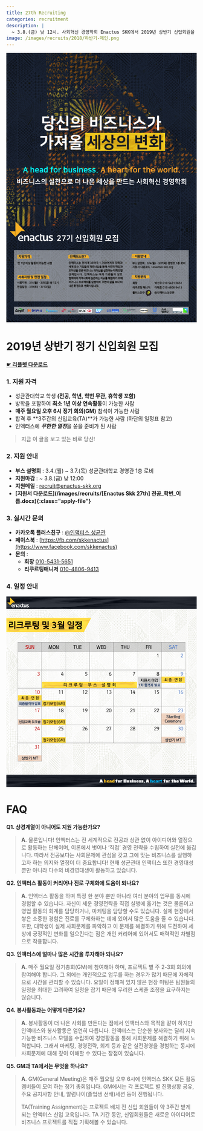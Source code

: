 ```yaml
---
title: 27th Recruiting
categories: recruitment
description: |
  ~ 3.8.(금) 낮 12시. 사회혁신 경영학회 Enactus SKK에서 2019년 상반기 신입회원을 모집하고 있습니다.
image: /images/recruits/2018/하반기-메인.png
---
```


![](/images/recruits/poster.jpeg)

# 2019년 상반기 정기 신입회원 모집

**[☛ 리플렛 다운로드](/files/recruits/2018-하반기-리쿠르팅홍보.pdf)**

### 1. 지원 자격

+ 성균관대학교 학생 **(전공, 학년, 학번 무관, 휴학생 포함)**
+ 방학을 포함하여 **최소 1년 이상 연속활동**이 가능한 사람
+ **매주 월요일 오후 6시 정기 회의(GM)** 참석이 가능한 사람
+ 합격 후 **3주간의 신입교육(TA)**가 가능한 사람
    (하단의 일정표 참고)
+ 인액터스에 ***무한한 열정***을 쏟을 준비가 된 사람

> 지금 이 글을 보고 있는 바로 당신!


### 2. 지원 안내

+ **부스 설명회** : 3.4.(월) ~ 3.7.(목) 성균관대학교 경영관 1층 로비
+ **지원마감** : ~ 3.8.(금) 낮 12:00
+ **지원메일** : [recruit@enactus-skk.org](mailto:recruit@enactus-skk.org)
+ **[지원서 다운로드](/images/recruits/[Enactus Skk 27th] 전공_학번_이름.docx){:class="apply-file"}**


### 3. 실시간 문의

+ **카카오톡 플러스친구** : [@인액터스 성균관](http://pf.kakao.com/_xhfhRj)
+ **페이스북** : [https://fb.com/skkenactus](https://www.facebook.com/skkenactus)
+ **문의** :
    + **회장** [010-5431-5651](tel:010-5431-5651)
    + **리쿠르팅매니저** [010-4806-9413](tel:010-4806-9413)


### 4. 일정 안내

![](/images/recruits/timeline.png)

# FAQ

**Q1. 상경계열이 아니어도 지원 가능한가요?**
>**A**. 물론입니다! 인액터스는 전 세계적으로 전공과 상관 없이 아이디어와 열정으로 활동하는 단체이며,
이론에서 벗어나 ‘직접’ 경영 전략을 수립하여 실전에 옮깁니다.
따라서 전공보다는 사회문제에 관심을 갖고 그에 맞는 비즈니스를 실행하고자 하는 의지와 열정이 더 중요합니다!
현재 성균관대 인액터스 또한 경영대성 뿐만 아니라 다수의 비경영대생이 활동하고 있습니다.

**Q2. 인액터스 활동이 커리어나 진로 구체화에 도움이 되나요?**
>**A**. 인액터스 활동을 하며 특정 한 분야 뿐만 아니라 여러 분야의 업무를 동시에 경험할 수 있습니다. 자신이 세운 경영전략을 직접 실행에 옮기는 것은 물론이고 영업 활동의 회계를 담당하거나, 마케팅을 담당할 수도 있습니다. 실제 현장에서 쌓은 소중한 경험은 진로를 구체화하는 데에 있어서 많은 도움을 줄 수 있습니다.
또한, 대학생이 실제 사회문제를 파악하고 이 문제를 해결하기 위해 도전하여 세상에 긍정적인 변화를 일으킨다는 점은 개인 커리어에 있어서도 매력적인 차별점으로 작용합니다.

**Q3. 인액터스에 얼마나 많은 시간을 투자해야 되나요?**
>**A**. 매주 월요일 정기총회(GM)에 참여해야 하며, 프로젝트 별 주 2-3회 회의에 참여해야 합니다. 그 외에는 개인적으로 업무를 하는 경우가 많기 때문에 자체적으로 시간을 관리할 수 있습니다. 요일이 정해져 있지 않은 현장 미팅은 팀원들의 일정을 최대한 고려하여 일정을 잡기 때문에 무리한 스케줄 조정을 요구하지는 않습니다.

**Q4. 봉사활동과는 어떻게 다른가요?**
>**A**. 봉사활동이 더 나은 사회를 만든다는 점에서 인액터스와 목적을 같이 하지만 인액터스와 봉사활동은 엄연히 다릅니다.
인액터스는 단순한 봉사와는 달리 지속가능한 비즈니스 모델을 수립하여 경영활동을 통해 사회문제를 해결하기 위해 노력합니다. 그래서 마케팅, 경영전략, 회계 등과 같은 실전경영을 경험하는 동시에 사회문제에 대해 깊이 이해할 수 있다는 장점이 있습니다.

**Q5. GM과 TA에서는 무엇을 하나요?**
>**A**. GM(General Meeting)은 매주 월요일 오후 6시에 인액터스 SKK 모든 활동 멤버들이 모여 하는 정기 총회입니다. GM에서는 각 프로젝트 별 진행상황 공유, 주요 공지사항 안내, 알럼나이(졸업생 선배)세션 등이 진행됩니다.
>
>TA(Training Assignment)는 프로젝트 배치 전 신입 회원들이 약 3주간 받게 되는 인액터스 신입 교육입니다. TA 기간 동안, 신입회원들은 새로운 아이디어로 비즈니스 프로젝트를 직접 기획해볼 수 있습니다.
